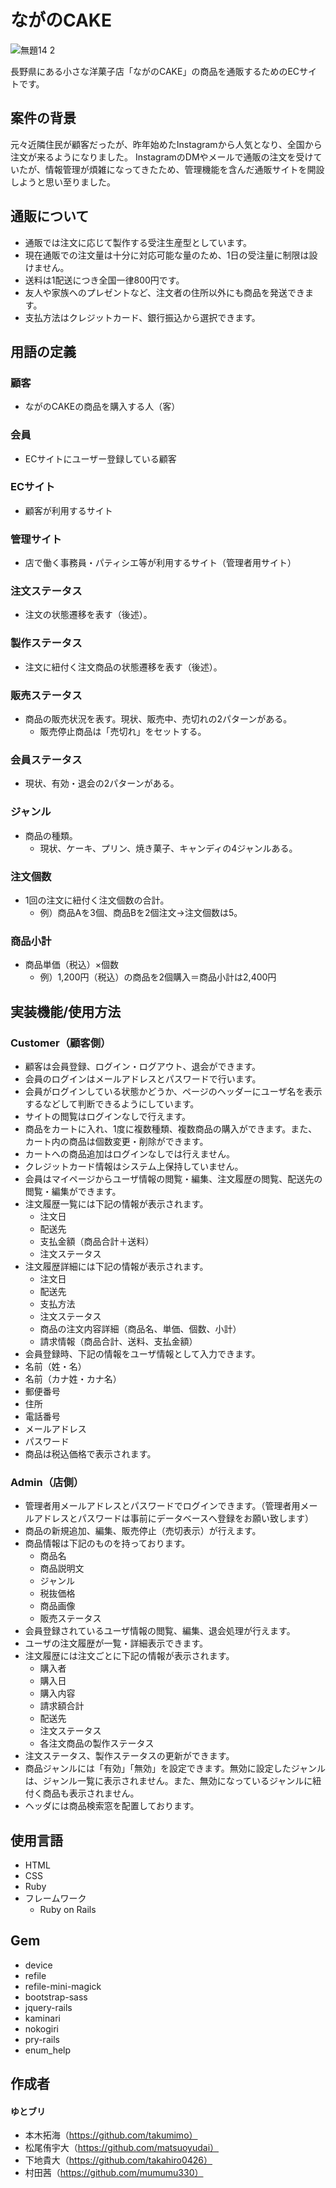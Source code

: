 # ながのCAKE

![無題14 2](https://user-images.githubusercontent.com/69070243/94248137-00dee000-ff59-11ea-8540-e0fcad4ff0b6.jpg)

⻑野県にある⼩さな洋菓⼦店「ながのCAKE」の商品を通販するためのECサイトです。

## 案件の背景

元々近隣住⺠が顧客だったが、昨年始めたInstagramから⼈気となり、全国から注⽂が来るようになりました。
InstagramのDMやメールで通販の注⽂を受けていたが、情報管理が煩雑になってきたため、管理機能を含んだ通販サイトを開設しようと思い⾄りました。

## 通販について

- 通販では注⽂に応じて製作する受注⽣産型としています。
- 現在通販での注⽂量は⼗分に対応可能な量のため、1⽇の受注量に制限は設けません。
- 送料は1配送につき全国⼀律800円です。
- 友⼈や家族へのプレゼントなど、注⽂者の住所以外にも商品を発送できます。
- ⽀払⽅法はクレジットカード、銀⾏振込から選択できます。

## 用語の定義

### 顧客
- ながのCAKEの商品を購⼊する⼈（客）

### 会員
- ECサイトにユーザー登録している顧客

### ECサイト
- 顧客が利⽤するサイト

### 管理サイト
- 店で働く事務員・パティシエ等が利⽤するサイト（管理者⽤サイト）

### 注文ステータス
- 注⽂の状態遷移を表す（後述）。

### 製作ステータス
- 注⽂に紐付く注⽂商品の状態遷移を表す（後述）。

### 販売ステータス
- 商品の販売状況を表す。現状、販売中、売切れの2パターンがある。
  - 販売停⽌商品は「売切れ」をセットする。

### 会員ステータス
- 現状、有効・退会の2パターンがある。

### ジャンル
- 商品の種類。
  - 現状、ケーキ、プリン、焼き菓⼦、キャンディの4ジャンルある。

### 注文個数
- 1回の注⽂に紐付く注⽂個数の合計。
  - 例）商品Aを3個、商品Bを2個注⽂→注⽂個数は5。

### 商品小計
- 商品単価（税込）×個数
  - 例）1,200円（税込）の商品を2個購⼊＝商品⼩計は2,400円
 
 
## 実装機能/使用方法
### Customer（顧客側）
- 顧客は会員登録、ログイン・ログアウト、退会ができます。
- 会員のログインはメールアドレスとパスワードで⾏います。
- 会員がログインしている状態かどうか、ページのヘッダーにユーザ名を表⽰するなどして判断できるようにしています。
- サイトの閲覧はログインなしで⾏えます。
- 商品をカートに⼊れ、1度に複数種類、複数商品の購⼊ができます。また、カート内の商品は個数変更・削除ができます。
- カートへの商品追加はログインなしでは⾏えません。
- クレジットカード情報はシステム上保持していません。
- 会員はマイページからユーザ情報の閲覧・編集、注⽂履歴の閲覧、配送先の閲覧・編集ができます。
- 注⽂履歴⼀覧には下記の情報が表⽰されます。
  - 注⽂⽇
  - 配送先
  - ⽀払⾦額（商品合計＋送料）
  - 注⽂ステータス
- 注⽂履歴詳細には下記の情報が表⽰されます。
  - 注⽂⽇
  - 配送先
  - ⽀払⽅法
  - 注⽂ステータス
  - 商品の注⽂内容詳細（商品名、単価、個数、⼩計）
  - 請求情報（商品合計、送料、⽀払⾦額）
-  会員登録時、下記の情報をユーザ情報として⼊⼒できます。
  - 名前（姓・名）
  - 名前（カナ姓・カナ名）
  - 郵便番号
  - 住所
  - 電話番号
  - メールアドレス
  - パスワード
- 商品は税込価格で表⽰されます。

### Admin（店側）
- 管理者⽤メールアドレスとパスワードでログインできます。（管理者⽤メールアドレスとパスワードは事前にデータベースへ登録をお願い致します）
- 商品の新規追加、編集、販売停⽌（売切表⽰）が⾏えます。
- 商品情報は下記のものを持っております。
  - 商品名
  - 商品説明⽂
  - ジャンル
  - 税抜価格
  - 商品画像
  - 販売ステータス
- 会員登録されているユーザ情報の閲覧、編集、退会処理が⾏えます。
- ユーザの注⽂履歴が⼀覧・詳細表⽰できます。
- 注⽂履歴には注⽂ごとに下記の情報が表⽰されます。
  - 購⼊者
  - 購⼊⽇
  - 購⼊内容
  - 請求額合計
  - 配送先
  - 注⽂ステータス
  - 各注⽂商品の製作ステータス
- 注⽂ステータス、製作ステータスの更新ができます。
- 商品ジャンルには「有効」「無効」を設定できます。無効に設定したジャンルは、ジャンル⼀覧に表⽰されません。また、無効になっているジャンルに紐付く商品も表⽰されません。
- ヘッダには商品検索窓を配置しております。

## 使用言語

- HTML
- CSS
- Ruby
- フレームワーク
  - Ruby on Rails
  
## Gem

- device
- refile
- refile-mini-magick
- bootstrap-sass
- jquery-rails
- kaminari
- nokogiri
- pry-rails
- enum_help

## 作成者
#### ゆとブリ
- 本木拓海（https://github.com/takumimo）
- 松尾侑宇大（https://github.com/matsuoyudai）
- 下地貴大（https://github.com/takahiro0426）
- 村田茜（https://github.com/mumumu330）
